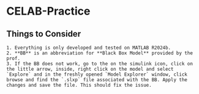 # CELAB-Practice

## Things to Consider

    1. Everything is only developed and tested on MATLAB R2024b.
    2. **BB** is an abbreviation for **Black Box Model** provided by the prof.
    3. If the BB does not work, go to the on the simulink icon, click on the little arrow, inside, right click on the model and select `Explore` and in the freshly opened `Model Explorer` window, click browse and find the `.slxp` file associated with the BB. Apply the changes and save the file. This should fix the issue.

